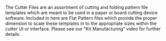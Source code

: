 The Cutter Files are an assortment of cutting and folding pattern file templates which are meant to be used in a paper or board cutting device software. Included in here are Flat Pattern files which provide the proper dimension to scale these templates in to the appropriate sizes within the cutter UI or interface. Please see our "Kit Manufacturing" video for further details.
